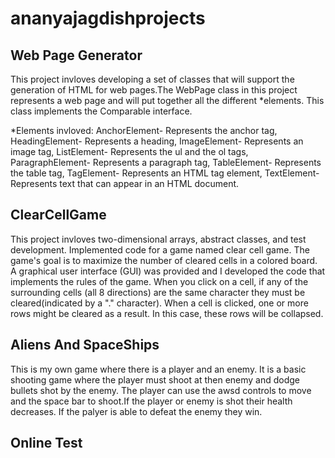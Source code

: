# ananyajagdishprojects

## Web Page Generator
This project invloves developing a set of classes that will support the generation of HTML for web pages.The WebPage class in this project represents a web page and will put together all the different *elements.  This class implements the Comparable interface. 

*Elements invloved: 
AnchorElement- Represents the anchor tag, HeadingElement- Represents a heading, ImageElement- Represents an image tag, ListElement- Represents the ul and the ol tags, ParagraphElement- Represents a paragraph tag, TableElement- Represents the table tag, TagElement- Represents an HTML tag element, TextElement- Represents text that can appear in an HTML document.

## ClearCellGame
This project invloves two-dimensional arrays, abstract classes, and test development. Implemented code for a game named clear cell game. The game's goal is to maximize the number of cleared cells in a colored board. A graphical user interface (GUI) was provided and I developed the code that implements the rules of the game. When you click on a cell, if any of the surrounding cells (all 8 directions) are the same character they must be cleared(indicated by a "." character). When a cell is clicked, one or more rows might be cleared as a result. In this case, these rows will be collapsed.

## Aliens And SpaceShips
This is my own game where there is a player and an enemy. It is a basic shooting game where the player must shoot at then enemy and dodge bullets shot by the enemy. The player can use the awsd controls to move and the space bar to shoot.If the player or enemy is shot their health decreases. If the palyer is able to defeat the enemy they win.

## Online Test

